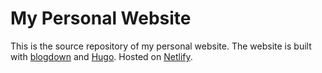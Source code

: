 # My Personal Website
This is the source repository of my personal website. The website is built with [blogdown](https://github.com/rstudio/blogdown/) and [Hugo](https://gohugo.io/). Hosted on [Netlify](https://www.netlify.com/).
